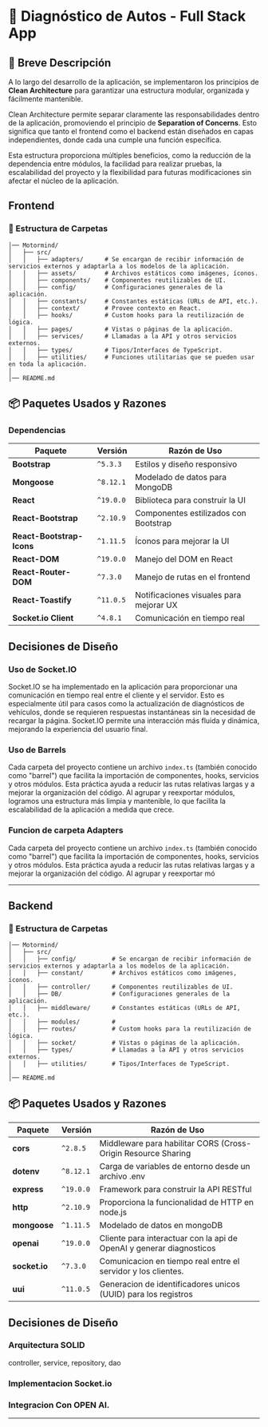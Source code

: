 # 🚗 Diagnóstico de Autos - Full Stack App

## 🏁 Breve Descripción

A lo largo del desarrollo de la aplicación, se implementaron los principios de **Clean Architecture** para garantizar una estructura modular, organizada y fácilmente mantenible.  

Clean Architecture permite separar claramente las responsabilidades dentro de la aplicación, promoviendo el principio de **Separation of Concerns**. Esto significa que tanto el frontend como el backend están diseñados en capas independientes, donde cada una cumple una función específica.  

Esta estructura proporciona múltiples beneficios, como la reducción de la dependencia entre módulos, la facilidad para realizar pruebas, la escalabilidad del proyecto y la flexibilidad para futuras modificaciones sin afectar el núcleo de la aplicación.

## Frontend


### 📂 Estructura de Carpetas

```
│── Motormind/
│   ├── src/
│   │   ├── adapters/      # Se encargan de recibir información de servicios externos y adaptarla a los modelos de la aplicación.
│   │   ├── assets/        # Archivos estáticos como imágenes, íconos.
│   │   ├── components/    # Componentes reutilizables de UI.
│   │   ├── config/        # Configuraciones generales de la aplicación.
│   │   ├── constants/     # Constantes estáticas (URLs de API, etc.).
│   │   ├── context/       # Provee contexto en React.
│   │   ├── hooks/         # Custom hooks para la reutilización de lógica.
│   │   ├── pages/         # Vistas o páginas de la aplicación.
│   │   ├── services/      # Llamadas a la API y otros servicios externos.
│   │   ├── types/         # Tipos/Interfaces de TypeScript.
│   │   ├── utilities/     # Funciones utilitarias que se pueden usar en toda la aplicación.
│
│── README.md
```

## 📦 Paquetes Usados y Razones

### **Dependencias**

| Paquete | Versión | Razón de Uso |
|---------|---------|-------------|
| **Bootstrap** | `^5.3.3` | Estilos y diseño responsivo |
| **Mongoose** | `^8.12.1` | Modelado de datos para MongoDB |
| **React** | `^19.0.0` | Biblioteca para construir la UI |
| **React-Bootstrap** | `^2.10.9` | Componentes estilizados con Bootstrap |
| **React-Bootstrap-Icons** | `^1.11.5` | Íconos para mejorar la UI |
| **React-DOM** | `^19.0.0` | Manejo del DOM en React |
| **React-Router-DOM** | `^7.3.0` | Manejo de rutas en el frontend |
| **React-Toastify** | `^11.0.5` | Notificaciones visuales para mejorar UX |
| **Socket.io Client** | `^4.8.1` | Comunicación en tiempo real |

## Decisiones de Diseño

### Uso de Socket.IO
Socket.IO se ha implementado en la aplicación para proporcionar una comunicación en tiempo real entre el cliente y el servidor. Esto es especialmente útil para casos como la actualización de diagnósticos de vehículos, donde se requieren respuestas instantáneas sin la necesidad de recargar la página. Socket.IO permite una interacción más fluida y dinámica, mejorando la experiencia del usuario final.

### Uso de Barrels
Cada carpeta del proyecto contiene un archivo `index.ts` (también conocido como "barrel") que facilita la importación de componentes, hooks, servicios y otros módulos. Esta práctica ayuda a reducir las rutas relativas largas y a mejorar la organización del código. Al agrupar y reexportar módulos, logramos una estructura más limpia y mantenible, lo que facilita la escalabilidad de la aplicación a medida que crece.

### Funcion de carpeta Adapters
Cada carpeta del proyecto contiene un archivo `index.ts` (también conocido como "barrel") que facilita la importación de componentes, hooks, servicios y otros módulos. Esta práctica ayuda a reducir las rutas relativas largas y a mejorar la organización del código. Al agrupar y reexportar mó


---
## Backend


### 📂 Estructura de Carpetas

```
│── Motormind/
│   ├── src/
│   │   ├── config/          # Se encargan de recibir información de servicios externos y adaptarla a los modelos de la aplicación.
│   │   ├── constant/        # Archivos estáticos como imágenes, íconos.
│   │   ├── controller/      # Componentes reutilizables de UI.
│   │   ├── DB/              # Configuraciones generales de la aplicación.
│   │   ├── middleware/      # Constantes estáticas (URLs de API, etc.).
│   │   ├── modules/         #
│   │   ├── routes/          # Custom hooks para la reutilización de lógica.
│   │   ├── socket/          # Vistas o páginas de la aplicación.
│   │   ├── types/           # Llamadas a la API y otros servicios externos.
│   │   ├── utilities/       # Tipos/Interfaces de TypeScript.
│
│── README.md
```

## 📦 Paquetes Usados y Razones

| Paquete | Versión | Razón de Uso |
|---------|---------|-------------|
| **cors** | `^2.8.5` | Middleware para habilitar CORS (Cross-Origin Resource Sharing |
| **dotenv** | `^8.12.1` | Carga de variables de entorno desde un archivo .env |
| **express** | `^19.0.0` | Framework para construir la API RESTful |
| **http** | `^2.10.9` | Proporciona la funcionalidad de HTTP en node.js |
| **mongoose** | `^1.11.5` | Modelado de datos en mongoDB |
| **openai** | `^19.0.0` | Cliente para interactuar con la api de OpenAI y generar diagnosticos |
| **socket.io** | `^7.3.0` | Comunicacion en tiempo real entre el servidor y los clientes. |
| **uui** | `^11.0.5` | Generacion de identificadores unicos (UUID) para los registros |

## Decisiones de Diseño

### Arquitectura SOLID
controller, service, repository, dao

### Implementacion Socket.io

### Integracion Con OPEN AI.
---
